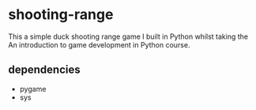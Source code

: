 # shooting-range

This a simple duck shooting range game I built in Python whilst taking the An introduction to game development in Python course.

## dependencies 
* pygame
* sys
